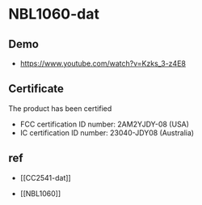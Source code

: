 
# NBL1060-dat 


## Demo 

- https://www.youtube.com/watch?v=Kzks_3-z4E8


## Certificate 

The product has been certified
- FCC certification ID number: 2AM2YJDY-08 (USA)
- IC certification ID number: 23040-JDY08 (Australia)

## ref 

- [[CC2541-dat]]

- [[NBL1060]]